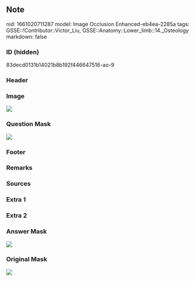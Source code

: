 ## Note
nid: 1661020711287
model: Image Occlusion Enhanced-eb4ea-2285a
tags: GSSE::!Contributor::Victor_Liu, GSSE::Anatomy::Lower_limb::14._Osteology
markdown: false

### ID (hidden)
83decd0131b14021b8b192f446647516-ao-9

### Header


### Image
<img src="tmppmpad434.png">

### Question Mask
<img src="83decd0131b14021b8b192f446647516-ao-9-Q.svg">

### Footer


### Remarks


### Sources


### Extra 1


### Extra 2


### Answer Mask
<img src="83decd0131b14021b8b192f446647516-ao-9-A.svg">

### Original Mask
<img src="83decd0131b14021b8b192f446647516-ao-O.svg">
